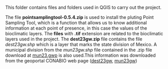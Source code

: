This folder contains files and folders used in QGIS to carry out the project. 

The file **pointsamplingtool-0.5.4.zip** is used to install the pluting Point Sampling Tool, which is a function that allows us to know additional information at each point of presence, in this case the values of the bioclimatic layers.
The **files** with **.tif** extension are related to the bioclimatic layers used in the project.
The **dest23gw.zip** file contains the file *dest23gw.shp* which is a layer that marks the state division of Mexico. A municipal division from the *mun23gw.shp* file contained in the .zip file download at [mun23.gwp](http://geoportal.conabio.gob.mx/metadatos/doc/html/mun23gw.html) is also used.This information was downloaded from the geoportal CONABIO web page ([dest23gw](http://geoportal.conabio.gob.mx/metadatos/doc/html/dest23gw.html),  [mun23gw](http://geoportal.conabio.gob.mx/metadatos/doc/html/mun23gw.html))

